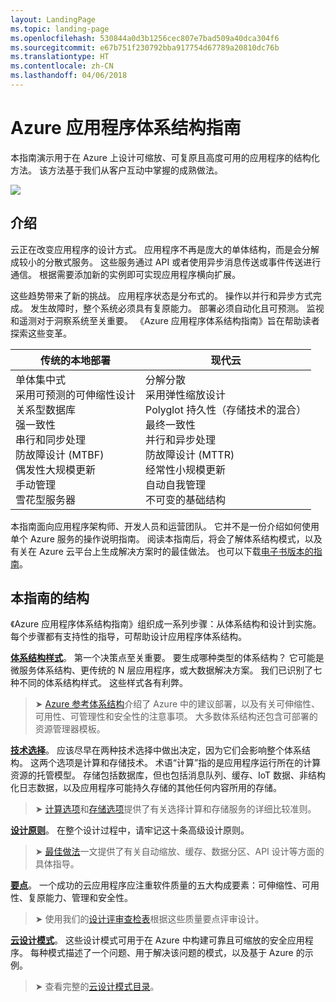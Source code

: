 ```yaml
---
layout: LandingPage
ms.topic: landing-page
ms.openlocfilehash: 530844a0d3b1256cec807e7bad509a40dca304f6
ms.sourcegitcommit: e67b751f230792bba917754d67789a20810dc76b
ms.translationtype: HT
ms.contentlocale: zh-CN
ms.lasthandoff: 04/06/2018
---
```

# <a name="azure-application-architecture-guide"></a>Azure 应用程序体系结构指南

本指南演示用于在 Azure 上设计可缩放、可复原且高度可用的应用程序的结构化方法。 该方法基于我们从客户互动中掌握的成熟做法。

<img src="./images/guide-steps.svg" style="max-width:800px;"/>

## <a name="introduction"></a>介绍

云正在改变应用程序的设计方式。 应用程序不再是庞大的单体结构，而是会分解成较小的分散式服务。 这些服务通过 API 或者使用异步消息传送或事件传送进行通信。 根据需要添加新的实例即可实现应用程序横向扩展。 

这些趋势带来了新的挑战。 应用程序状态是分布式的。 操作以并行和异步方式完成。 发生故障时，整个系统必须具有复原能力。 部署必须自动化且可预测。 监视和遥测对于洞察系统至关重要。 《Azure 应用程序体系结构指南》旨在帮助读者探索这些变革。 

<table>
<thead>
    <tr><th>传统的本地部署</th><th>现代云</th></tr>
</thead>
<tbody>
<tr><td>单体集中式<br/>
采用可预测的可伸缩性设计<br/>
关系型数据库<br/>
强一致性<br/>
串行和同步处理<br/>
防故障设计 (MTBF)<br/>
偶发性大规模更新<br/>
手动管理<br/>
雪花型服务器</td>
<td>
分解分散<br/>
采用弹性缩放设计<br/>
Polyglot 持久性（存储技术的混合）<br/>
最终一致性<br/>
并行和异步处理<br/>
防故障设计 (MTTR)<br/>
经常性小规模更新<br/>
自动自我管理<br/>
不可变的基础结构<br/>
</td>
</tbody>
</table>

本指南面向应用程序架构师、开发人员和运营团队。 它并不是一份介绍如何使用单个 Azure 服务的操作说明指南。 阅读本指南后，将会了解体系结构模式，以及有关在 Azure 云平台上生成解决方案时的最佳做法。 也可以下载[电子书版本的指南][ebook]。

## <a name="how-this-guide-is-structured"></a>本指南的结构

《Azure 应用程序体系结构指南》组织成一系列步骤：从体系结构和设计到实施。 每个步骤都有支持性的指导，可帮助设计应用程序体系结构。

**[体系结构样式][arch-styles]**。 第一个决策点至关重要。 要生成哪种类型的体系结构？ 它可能是微服务体系结构、更传统的 N 层应用程序，或大数据解决方案。 我们已识别了七种不同的体系结构样式。 这些样式各有利弊。

> &#10148; [Azure 参考体系结构][ref-archs]介绍了 Azure 中的建议部署，以及有关可伸缩性、可用性、可管理性和安全性的注意事项。 大多数体系结构还包含可部署的资源管理器模板。

**[技术选择][technology-choices]**。 应该尽早在两种技术选择中做出决定，因为它们会影响整个体系结构。 这两个选项是计算和存储技术。 术语“计算”指的是应用程序运行所在的计算资源的托管模型。 存储包括数据库，但也包括消息队列、缓存、IoT 数据、非结构化日志数据，以及应用程序可能持久存储的其他任何内容所用的存储。 

> &#10148; [计算选项][compute-options]和[存储选项][storage-options]提供了有关选择计算和存储服务的详细比较准则。

**[设计原则][design-principles]**。 在整个设计过程中，请牢记这十条高级设计原则。 

> &#10148; [最佳做法][best-practices]一文提供了有关自动缩放、缓存、数据分区、API 设计等方面的具体指导。   

**[要点][pillars]**。 一个成功的云应用程序应注重软件质量的五大构成要素：可伸缩性、可用性、复原能力、管理和安全性。 

> &#10148; 使用我们的[设计评审查检表][checklists]根据这些质量要点评审设计。 

**[云设计模式][patterns]**。 这些设计模式可用于在 Azure 中构建可靠且可缩放的安全应用程序。 每种模式描述了一个问题、用于解决该问题的模式，以及基于 Azure 的示例。

> &#10148; 查看完整的[云设计模式目录](../patterns/index.md)。


[arch-styles]: ./architecture-styles/index.md
[best-practices]: ../best-practices/index.md
[checklists]: ../checklist/index.md
[compute-options]: ./technology-choices/compute-comparison.md
[design-principles]: ./design-principles/index.md
[ebook]: https://azure.microsoft.com/campaigns/cloud-application-architecture-guide/
[patterns]: ../patterns/index.md?toc=/azure/architecture/guide/toc.json
[pillars]: ./pillars.md
[ref-archs]: ../reference-architectures/index.md
[storage-options]: ./technology-choices/data-store-comparison.md
[technology-choices]: ./technology-choices/index.md


